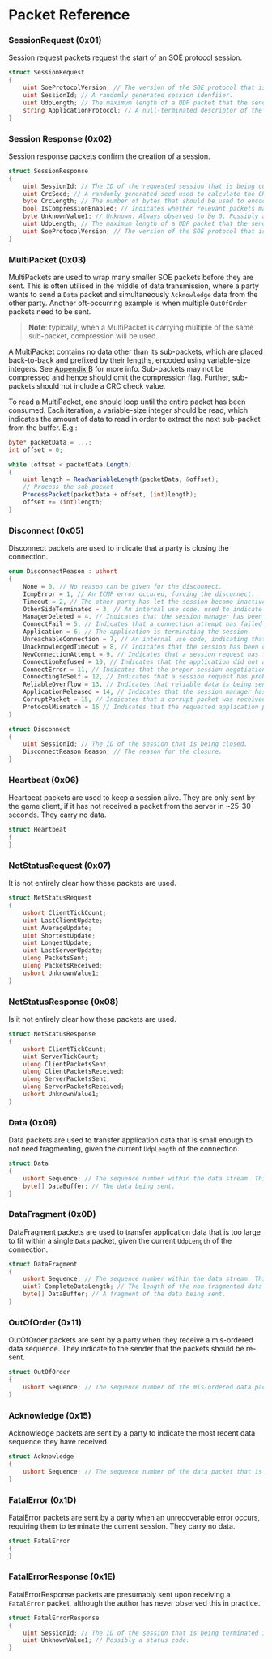 # Packet Reference

### SessionRequest (0x01)

Session request packets request the start of an SOE protocol session.

```csharp
struct SessionRequest
{
    uint SoeProtocolVersion; // The version of the SOE protocol that is in use. Version 3 is documented here.
    uint SessionId; // A randomly generated session idenfiier.
    uint UdpLength; // The maximum length of a UDP packet that the sender can receive.
    string ApplicationProtocol; // A null-terminated descriptor of the application protocol that the sender wishes to transport.
}
```

### Session Response (0x02)

Session response packets confirm the creation of a session.

```csharp
struct SessionResponse
{
    uint SessionId; // The ID of the requested session that is being confirmed.
    uint CrcSeed; // A randomly generated seed used to calculate the CRC-32 check value on relevant packets.
    byte CrcLength; // The number of bytes that should be used to encode the CRC-32 check value on relevant packets.
    bool IsCompressionEnabled; // Indicates whether relevant packets may be compressed.
    byte UnknownValue1; // Unknown. Always observed to be 0. Possibly a flag for the initial encryption status of app data.
    uint UdpLength; // The maximum length of a UDP packet that the sender can receive.
    uint SoeProtocolVersion; // The version of the SOE protocol that is in use. Version 3 is documented here.
}
```

### MultiPacket (0x03)

MultiPackets are used to wrap many smaller SOE packets before they are sent. This is often utilised in the
middle of data transmission, where a party wants to send a `Data` packet and simultaneously `Acknowledge`
data from the other party. Another oft-occurring example is when multiple `OutOfOrder` packets need to be
sent.

> **Note**: typically, when a MultiPacket is carrying multiple of the same sub-packet, compression will be used.

A MultiPacket contains no data other than its sub-packets, which are placed back-to-back and prefixed by
their lengths, encoded using variable-size integers.
See [Appendix B](./appendix.md#b-reading-and-writing-multipacket-variable-size-integers) for more info.
Sub-packets may not be compressed and hence should omit the compression flag. Further, sub-packets should not
include a CRC check value.

To read a MultiPacket, one should loop until the entire packet has been consumed. Each iteration,
a variable-size integer should be read, which indicates the amount of data to read in order to
extract the next sub-packet from the buffer. E.g.:

```csharp
byte* packetData = ...;
int offset = 0;

while (offset < packetData.Length)
{
    uint length = ReadVariableLength(packetData, &offset);
    // Process the sub-packet
    ProcessPacket(packetData + offset, (int)length);
    offset += (int)length;
}
```

### Disconnect (0x05)

Disconnect packets are used to indicate that a party is closing the connection.

```csharp
enum DisconnectReason : ushort
{
    None = 0, // No reason can be given for the disconnect.
    IcmpError = 1, // An ICMP error occured, forcing the disconnect.
    Timeout = 2, // The other party has let the session become inactive.
    OtherSideTerminated = 3, // An internal use code, used to indicate that the other party has sent a disconnect.
    ManagerDeleted = 4, // Indicates that the session manager has been disposed of. Generally occurs when the server/client is shutting down.
    ConnectFail = 5, // Indicates that a connection attempt has failed internally.
    Application = 6, // The application is terminating the session.
    UnreachableConnection = 7, // An internal use code, indicating that the session must disconnect as the other party is unreachable.
    UnacknowledgedTimeout = 8, // Indicates that the session has been closed because a data sequence was not acknowledged quickly enough.
    NewConnectionAttempt = 9, // Indicates that a session request has failed (often due to the connecting party attempting a reconnection too quickly), and a new attempt should be made after a short delay.
    ConnectionRefused = 10, // Indicates that the application did not accept a session request.
    ConnectError = 11, // Indicates that the proper session negotiation flow has not been observed.
    ConnectingToSelf = 12, // Indicates that a session request has probably been looped back to the sender, and it should not continue with the connection attempt.
    ReliableOverflow = 13, // Indicates that reliable data is being sent too fast to be processed.
    ApplicationReleased = 14, // Indicates that the session manager has been orphaned by the application.
    CorruptPacket = 15, // Indicates that a corrupt packet was received.
    ProtocolMismatch = 16 // Indicates that the requested application protocol is invalid. TODO: Or the SOE protocol version?
}

struct Disconnect
{
    uint SessionId; // The ID of the session that is being closed.
    DisconnectReason Reason; // The reason for the closure.
}
```

### Heartbeat (0x06)

Heartbeat packets are used to keep a session alive. They are only sent by the game client, if
it has not received a packet from the server in ~25-30 seconds. They carry no data.

```csharp
struct Heartbeat
{
}
```

### NetStatusRequest (0x07)

It is not entirely clear how these packets are used.

```csharp
struct NetStatusRequest
{
    ushort ClientTickCount;
    uint LastClientUpdate;
    uint AverageUpdate;
    uint ShortestUpdate;
    uint LongestUpdate;
    uint LastServerUpdate;
    ulong PacketsSent;
    ulong PacketsReceived;
    ushort UnknownValue1;
}
```

### NetStatusResponse (0x08)

Is it not entirely clear how these packets are used.

```csharp
struct NetStatusResponse
{
    ushort ClientTickCount;
    uint ServerTickCount;
    ulong ClientPacketsSent;
    ulong ClientPacketsReceived;
    ulong ServerPacketsSent;
    ulong ServerPacketsReceived;
    ushort UnknownValue1;
}
```

### Data (0x09)

Data packets are used to transfer application data that is small enough to not need fragmenting,
given the current `UdpLength` of the connection.

```csharp
struct Data
{
    ushort Sequence; // The sequence number within the data stream. This may wrap around.
    byte[] DataBuffer; // The data being sent.
}
```

### DataFragment (0x0D)

DataFragment packets are used to transfer application data that is too large to fit within a single
`Data` packet, given the current `UdpLength` of the connection.

```csharp
struct DataFragment
{
    ushort Sequence; // The sequence number within the data stream. This may wrap around.
    uint? CompleteDataLength; // The length of the non-fragmented data buffer. Only included in the first fragment.
    byte[] DataBuffer; // A fragment of the data being sent.
}
```

### OutOfOrder (0x11)

OutOfOrder packets are sent by a party when they receive a mis-ordered data sequence.
They indicate to the sender that the packets should be re-sent.

```csharp
struct OutOfOrder
{
    ushort Sequence; // The sequence number of the mis-ordered data packet.
}
```

### Acknowledge (0x15)

Acknowledge packets are sent by a party to indicate the most recent data sequence they have received.

```csharp
struct Acknowledge
{
    ushort Sequence; // The sequence number of the data packet that is being acknowledged.
}
```

### FatalError (0x1D)

FatalError packets are sent by a party when an unrecoverable error occurs, requiring them to terminate
the current session. They carry no data.

```csharp
struct FatalError
{
}
```

### FatalErrorResponse (0x1E)

FatalErrorResponse packets are presumably sent upon receiving a `FatalError` packet, although the author
has never observed this in practice.

```csharp
struct FatalErrorResponse
{
    uint SessionId; // The ID of the session that is being terminated in response to the fatal error.
    uint UnknownValue1; // Possibly a status code.
}
```
